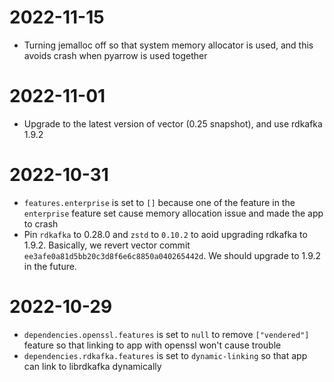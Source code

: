 # 2022-11-15
* Turning jemalloc off so that system memory allocator is used, and this avoids crash when pyarrow is used together 
# 2022-11-01
* Upgrade to the latest version of vector (0.25 snapshot), and use rdkafka 1.9.2
# 2022-10-31
* `features.enterprise` is set to `[]` because one of the feature in the `enterprise` feature set cause memory allocation issue and made the app to crash
* Pin `rdkafka` to 0.28.0 and `zstd` to `0.10.2` to aoid upgrading rdkafka to 1.9.2. Basically, we revert vector commit `ee3afe0a81d5bb20c3d8f6e6c8850a040265442d`. We should upgrade to 1.9.2 in the future. 

# 2022-10-29
* `dependencies.openssl.features` is set to `null` to remove `["vendered"]` feature so that linking to app with openssl won't cause trouble
* `dependencies.rdkafka.features` is set to `dynamic-linking` so that app can link to librdkafka dynamically